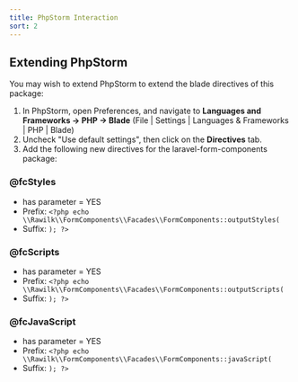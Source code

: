 ```yaml
---
title: PhpStorm Interaction
sort: 2
---
```


## Extending PhpStorm

You may wish to extend PhpStorm to extend the blade directives of this package:

1. In PhpStorm, open Preferences, and navigate to **Languages and Frameworks -> PHP -> Blade** (File | Settings | Languages & Frameworks | PHP | Blade)
2. Uncheck "Use default settings", then click on the **Directives** tab.
3. Add the following new directives for the laravel-form-components package:

### @fcStyles

-   has parameter = YES
-   Prefix: `<?php echo \\Rawilk\\FormComponents\\Facades\\FormComponents::outputStyles(`
-   Suffix: `); ?>`

### @fcScripts

-   has parameter = YES
-   Prefix: `<?php echo \\Rawilk\\FormComponents\\Facades\\FormComponents::outputScripts(`
-   Suffix: `); ?>`

### @fcJavaScript

-   has parameter = YES
-   Prefix: `<?php echo \\Rawilk\\FormComponents\\Facades\\FormComponents::javaScript(`
-   Suffix: `); ?>`
